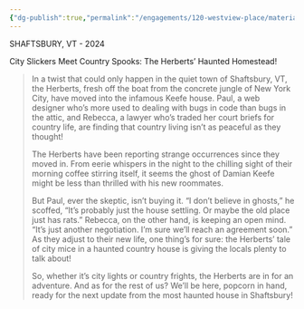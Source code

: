 ```yaml
---
{"dg-publish":true,"permalink":"/engagements/120-westview-place/materials/2024-article/"}
---
```


SHAFTSBURY, VT - 2024

City Slickers Meet Country Spooks: The Herberts’ Haunted Homestead!

> In a twist that could only happen in the quiet town of Shaftsbury, VT, the Herberts, fresh off the boat from the concrete jungle of New York City, have moved into the infamous Keefe house. Paul, a web designer who’s more used to dealing with bugs in code than bugs in the attic, and Rebecca, a lawyer who’s traded her court briefs for country life, are finding that country living isn’t as peaceful as they thought!
> 
> The Herberts have been reporting strange occurrences since they moved in. From eerie whispers in the night to the chilling sight of their morning coffee stirring itself, it seems the ghost of Damian Keefe might be less than thrilled with his new roommates. 
> 
> But Paul, ever the skeptic, isn’t buying it. “I don’t believe in ghosts,” he scoffed, “It’s probably just the house settling. Or maybe the old place just has rats.” Rebecca, on the other hand, is keeping an open mind. “It’s just another negotiation. I’m sure we’ll reach an agreement soon.” As they adjust to their new life, one thing’s for sure: the Herberts’ tale of city mice in a haunted country house is giving the locals plenty to talk about!
> 
> So, whether it’s city lights or country frights, the Herberts are in for an adventure. And as for the rest of us? We’ll be here, popcorn in hand, ready for the next update from the most haunted house in Shaftsbury!